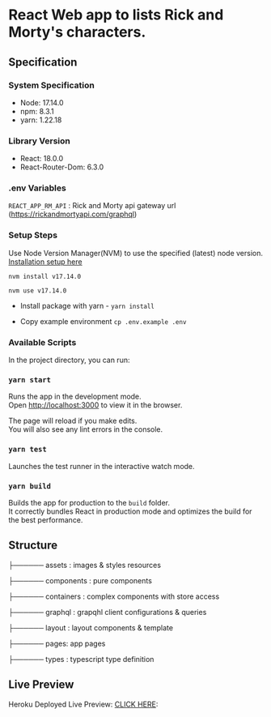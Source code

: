 # React Web app to lists Rick and Morty's characters.

## Specification
### System Specification
- Node: 17.14.0
- npm: 8.3.1
- yarn: 1.22.18

### Library Version
- React: 18.0.0
- React-Router-Dom: 6.3.0

### .env Variables

`REACT_APP_RM_API` : Rick and Morty api gateway url (https://rickandmortyapi.com/graphql)

### Setup Steps

Use Node Version Manager(NVM) to use the specified (latest) node version. [Installation setup here](https://heynode.com/tutorial/install-nodejs-locally-nvm/)

`nvm install v17.14.0`

`nvm use v17.14.0`

- Install package with yarn - `yarn install`

- Copy example environment `cp .env.example .env`

### Available Scripts
In the project directory, you can run:

### `yarn start`
Runs the app in the development mode.\
Open [http://localhost:3000](http://localhost:3000) to view it in the browser.

The page will reload if you make edits.\
You will also see any lint errors in the console.

### `yarn test`
Launches the test runner in the interactive watch mode.

### `yarn build`
Builds the app for production to the `build` folder.\
It correctly bundles React in production mode and optimizes the build for the best performance.

## Structure
├────── assets : images & styles resources

├────── components : pure components

├────── containers : complex components with store access

├────── graphql : grapqhl client configurations & queries

├────── layout : layout components & template

├────── pages: app pages

├────── types : typescript type definition

## Live Preview
Heroku Deployed Live Preview: [CLICK HERE](https://rick-and-monty-hashir.herokuapp.com/): 
